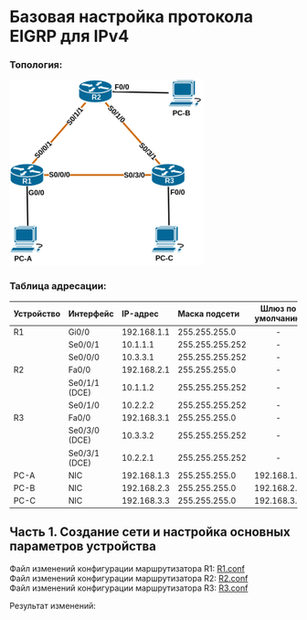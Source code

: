 # Базовая настройка протокола EIGRP для IPv4

### Топология:
![](images/otus-topology.png)

### Таблица адресации:

| Устройство | Интерфейс     | IP-адрес     | Маска подсети   | Шлюз по умолчанию |
|:-----------|:--------------|:-------------|:----------------|:-----------------:|
| R1         | Gi0/0         | 192.168.1.1  | 255.255.255.0   | -                 |
|            | Se0/0/1       | 10.1.1.1     | 255.255.255.252 | -                 |
|            | Se0/0/0       | 10.3.3.1     | 255.255.255.252 | -                 |
| R2         | Fa0/0         | 192.168.2.1  | 255.255.255.0   | -                 |
|            | Se0/1/1 (DCE) | 10.1.1.2     | 255.255.255.252 | -                 |
|            | Se0/1/0       | 10.2.2.2     | 255.255.255.252 | -                 |
| R3         | Fa0/0         | 192.168.3.1  | 255.255.255.0   | -                 |
|            | Se0/3/0 (DCE) | 10.3.3.2     | 255.255.255.252 | -                 |
|            | Se0/3/1 (DCE) | 10.2.2.1     | 255.255.255.252 | -                 |
| PC-A       | NIC           | 192.168.1.3  | 255.255.255.0   | 192.168.1.1       |
| PC-B       | NIC           | 192.168.2.3  | 255.255.255.0   | 192.168.2.1       |
| PC-C       | NIC           | 192.168.3.3  | 255.255.255.0   | 192.168.3.1       |

## Часть 1. Создание сети и настройка основных параметров устройства

Файл изменений конфигурации маршрутизатора R1: [R1.conf](configs/R1_conf_part1.txt)  
Файл изменений конфигурации маршрутизатора R2: [R2.conf](configs/R2_conf_part1.txt)  
Файл изменений конфигурации маршрутизатора R3: [R3.conf](configs/R3_conf_part1.txt)

Результат изменений:

